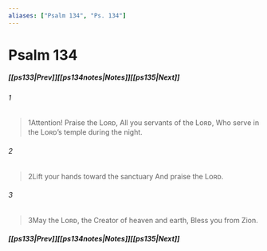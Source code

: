 ```yaml
---
aliases: ["Psalm 134", "Ps. 134"]
---
```

# Psalm 134
##### <span class=arrow-left></span>[[ps133|Prev]]<span class=navigation-separator></span>[[ps134notes|Notes]]<span class=navigation-separator></span>[[ps135|Next]]<span class=arrow-right></span>
###### 1
><span class=verse-first-poetry>1</span>Attention! Praise the Lᴏʀᴅ,
>All you servants of the Lᴏʀᴅ,
>Who serve in the Lᴏʀᴅ’s temple during the night.
###### 2
><span class=verse-body-poetry>2</span>Lift your hands toward the sanctuary
>And praise the Lᴏʀᴅ.
###### 3
><span class=verse-body-poetry>3</span>May the Lᴏʀᴅ, the Creator of heaven and earth,
>Bless you from Zion.
##### <span class=arrow-left></span>[[ps133|Prev]]<span class=navigation-separator></span>[[ps134notes|Notes]]<span class=navigation-separator></span>[[ps135|Next]]<span class=arrow-right></span>